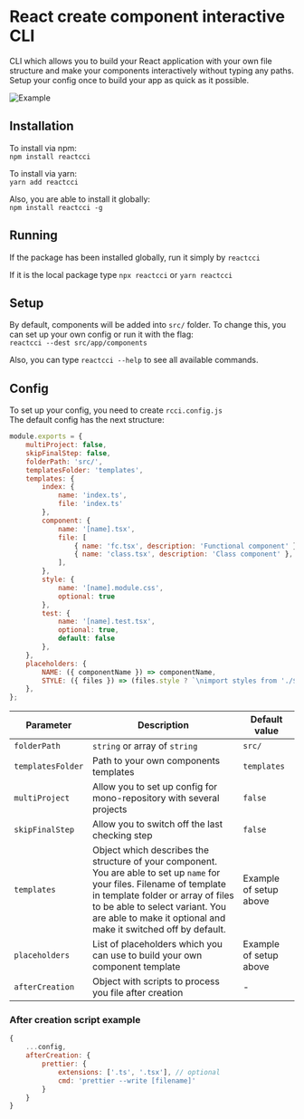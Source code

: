 # React create component interactive CLI
CLI which allows you to build your React application with your own file structure and make your components interactively without typing any paths.
Setup your config once to build your app as quick as it possible.

![Example](https://raw.githubusercontent.com/coolassassin/reactcci/master/readme-example.gif)

## Installation
To install via npm:  
```npm install reactcci```  

To install via yarn:  
```yarn add reactcci```

Also, you are able to install it globally:  
```npm install reactcci -g```

## Running
If the package has been installed globally, run it simply by `reactcci`

If it is the local package type `npx reactcci` or `yarn reactcci`

## Setup
By default, components will be added into `src/` folder. To change this, you can set up your own config or run it with the flag:  
```reactcci --dest src/app/components```

Also, you can type `reactcci --help` to see all available commands.

## Config
To set up your config, you need to create `rcci.config.js`  
The default config has the next structure:
```javascript
module.exports = {
    multiProject: false,
    skipFinalStep: false,
    folderPath: 'src/',
    templatesFolder: 'templates',
    templates: {
        index: {
            name: 'index.ts',
            file: 'index.ts'
        },
        component: {
            name: '[name].tsx',
            file: [
                { name: 'fc.tsx', description: 'Functional component' },
                { name: 'class.tsx', description: 'Class component' },
            ],
        },
        style: {
            name: '[name].module.css',
            optional: true
        },
        test: {
            name: '[name].test.tsx',
            optional: true,
            default: false
        },
    },
    placeholders: {
        NAME: ({ componentName }) => componentName,
        STYLE: ({ files }) => (files.style ? `\nimport styles from './${files.style.name}';` : ''),
    },
};
```

| Parameter | Description | Default value |
|---|---|---|
| `folderPath` | `string` or array of `string` | `src/` |
| `templatesFolder` | Path to your own components templates | `templates` |
| `multiProject` | Allow you to set up config for mono-repository with several projects | `false` |
| `skipFinalStep` | Allow you to switch off the last checking step | `false` |
| `templates` | Object which describes the structure of your component. You are able to set up `name` for your files. Filename of template in template folder or array of files to be able to select variant. You are able to make it optional and make it switched off by default. | Example of setup above |
| `placeholders` | List of placeholders which you can use to build your own component template | Example of setup above |
| `afterCreation` | Object with scripts to process you file after creation | - |

### After creation script example
```javascript
{
    ...config,
    afterCreation: {                
        prettier: {
            extensions: ['.ts', '.tsx'], // optional
            cmd: 'prettier --write [filename]'
        }
    }
}
```